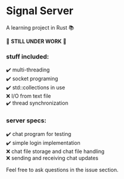 # Signal Server
A learning project in Rust 📚

🚧 **STILL UNDER WORK** 🚧 

### stuff included:
✔️ multi-threading  
✔️ socket programing  
✔️ std::collections in use  
❌ I/O from text file  
✔️ thread synchronization  

### server specs:
✔️ chat program for testing  
✔️ simple login implementation  
❌ chat file storage and chat file handling  
❌ sending and receiving chat updates  

Feel free to ask questions in the issue section.